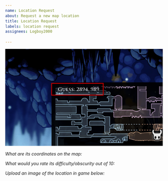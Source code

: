 ```yaml
---
name: Location Request
about: Request a new map location
title: Location Request
labels: location request
assignees: Logboy2000

---
```


![enter image description here](https://raw.githubusercontent.com/Logboy2000/HKGuessr/refs/heads/main/images/readme/coords.png)

*What are its coordinates on the map:*

*What would you rate its difficulty/obscurity out of 10:*

*Upload an image of the location in game below:*
